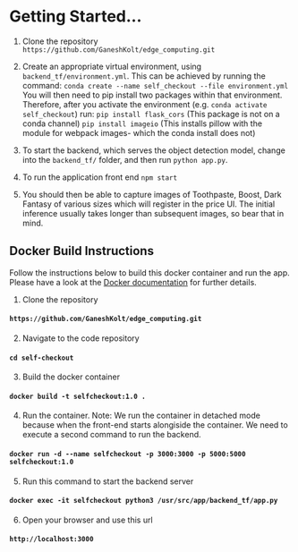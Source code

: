 # Getting Started...

1. Clone the repository `https://github.com/GaneshKolt/edge_computing.git`

2. Create an appropriate virtual environment, using `backend_tf/environment.yml`. This can be achieved by running the command: `conda create --name self_checkout --file environment.yml`
You will then need to pip install two packages within that environment. Therefore, after you activate the environment (e.g. `conda activate self_checkout`) run: 
`pip install flask_cors` (This package is not on a conda channel)
`pip install imageio` (This installs pillow with the module for webpack images- which the conda install does not)

3. To start the backend, which serves the object detection model, change into the `backend_tf/` folder, and then run `python app.py`.

4. To run the application front end `npm start`

5. You should then be able to capture images of Toothpaste, Boost, Dark Fantasy of various sizes which will register in the price UI. The initial inference usually takes longer than subsequent images, so bear that in mind.

## Docker Build Instructions
Follow the instructions below to build this docker container and run the app. Please have a look at the [Docker documentation](https://docs.docker.com/) for further details.

1. Clone the repository


#### `https://github.com/GaneshKolt/edge_computing.git`

2. Navigate to the code repository


#### `cd self-checkout`


3. Build the docker container


#### `docker build -t selfcheckout:1.0 .`


4. Run the container. 
Note: We run the container in detached mode because when the front-end starts alongiside the container. We need to execute a second command to run the backend.


#### `docker run -d --name selfcheckout -p 3000:3000 -p 5000:5000 selfcheckout:1.0`


5. Run this command to start the backend server


#### `docker exec -it selfcheckout python3 /usr/src/app/backend_tf/app.py`

6. Open your browser and use this url


#### `http://localhost:3000`

